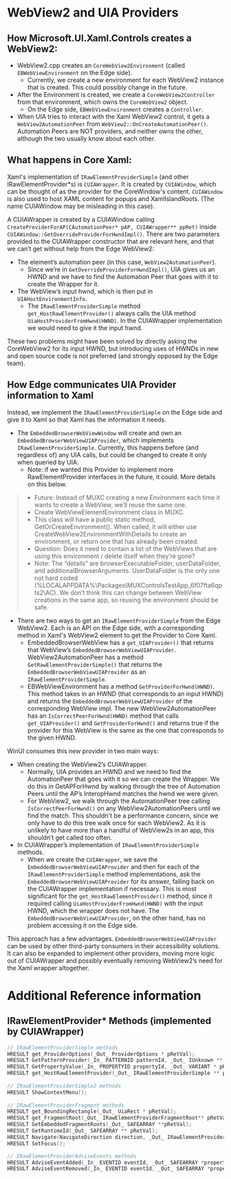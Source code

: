 # WebView2 and UIA Providers

## How Microsoft.UI.Xaml.Controls creates a WebView2:

* WebView2.cpp creates an `CoreWebView2Environment` (called `EBWebViewEnvironment` on the Edge side).
  * Currently, we create a new environment for each WebView2 instance that is created. This could possibly change in the
  future. 
* After the Environment is created, we create a `CoreWebView2Controller` from that environment, which owns the `CoreWebView2` object.
  * On the Edge side, `EBWebViewEnvironment` creates a `Controller`. 
* When UIA tries to interact with the Xaml WebView2  control, it gets a `WebView2AutomationPeer` from 
  `WebView2::OnCreateAutomationPeer()`. Automation Peers are NOT providers, and neither owns the other, although the two
  usually know about each other.

## What happens in Core Xaml:

Xaml's implementation of `IRawElementProviderSimple` (and other IRawElementProvider*s) is `CUIAWrapper`. It is created
by `CUIAWindow`, which can be thought of as the provider for the CoreWindow's content. `CUIAWindow` is also used to host
XAML content for popups and XamlIslandRoots. (The name CUIAWindow may be misleading in this case). 

A CUIAWrapper is created by a CUIAWindow calling `CreateProviderForAP(CAutomationPeer* pAP, CUIAWrapper** ppRet)` inside
`CUIAWindow::GetOverrideProviderForHwndImpl()`. There are two parameters provided to the CUIAWrapper constructor that
are relevant here, and that we can’t get without help from the Edge WebView2:
* The element’s automation peer (in this case, `WebView2AutomationPeer`).
  * Since we’re in `GetOverrideProviderForHwndImpl()`, UIA gives us an HWND and we have to find the Automation Peer that
  goes with it to create the Wrapper for it. 
* The WebView’s input hwnd, which is then put in `UIAHostEnvironmentInfo`.
  * The `IRawElementProviderSimple` method `get_HostRawElementProvider()` always calls the UIA method 
  `UiaHostProviderFromHwnd(HWND)`. In the CUIAWrapper implementation we would need to give it the input hwnd.

These two problems might have been solved by directly asking the CoreWebView2 for its input HWND, but introducing uses
of HWNDs in new and open source code is not preferred (and strongly opposed by the Edge team).

## How Edge communicates UIA Provider information to Xaml

Instead, we implement the `IRawElementProviderSimple` on the Edge side and give it to Xaml so that Xaml has the 
information it needs.

* The `EmbeddedBrowserWebViewWindow` will create and own an `EmbeddedBrowserWebViewUIAProvider`, which implements 
`IRawElementProviderSimple`. Currently, this happens before (and regardless of) any UIA calls, but could be changed to 
create it only when queried by UIA.
  * Note: if we wanted this Provider to implement more RawElementProvider interfaces in the future, it could. More 
  details on this below.
>* Future: Instead of MUXC creating a new Environment each time it wants to create a WebView, we’ll reuse the same one.
>  * Create WebViewElementEnvironment class in MUXC.
>  * This class will have a public static method, GetOrCreateEnvironment(). When called, it will either use 
  CreateWebView2EnvironmentWithDetails to create an environment, or return one that has already been created.
>  * Question: Does it need to contain a list of the WebViews that are using this environment / delete itself when 
  they’re gone?
>  * Note: The “details” are browserExecutableFolder, userDataFolder, and additionalBrowserArguments. UserDataFolder is 
  the only one not hard coded (%LOCALAPPDATA%\Packages\MUXControlsTestApp_6f07fta6qpts2\AC). We don’t think this can 
  change between WebView creations in the same app, so reusing the environment should be safe.

* There are two ways to get an `IRawElementProviderSimple` from the Edge WebView2. Each is an API on the Edge 
side, with a corresponding method in Xaml's WebView2 element to get the Provider to Core Xaml.
  * EmbeddedBrowserWebView has a `get_UIAProvider()` that returns that WebView’s `EmbeddedBrowserWebViewUIAProvider`. 
  WebView2AutomationPeer has a method `GetRawElementProviderSimple()` that returns the 
  `EmbeddedBrowserWebViewUIAProvider` as an `IRawElementProviderSimple`.
  * EBWebViewEnvironment has a method `GetProviderForHwnd(HWND)`. This method takes in an HWND (that corresponds to an
  input HWND) and returns the `EmbeddedBrowserWebViewUIAProvider` of the corresponding WebView impl. The new 
  WebView2AutomationPeer has an `IsCorrectPeerForHwnd(HWND)` method that calls `get_UIAProvider()` and 
  `GetProviderForHwnd()` and returns true if the provider for this WebView is the same as the one that corresponds to 
  the given HWND.

WinUI consumes this new provider in two main ways:

* When creating the WebView2’s CUIAWrapper. 
  * Normally, UIA provides an HWND and we need to find the AutomationPeer that goes with it so we can create the 
  Wrapper. We do this in GetAPForHwnd by walking through the tree of Automation Peers until the AP’s InteropHwnd matches
  the hwnd we were given. 
  * For WebView2, we walk through the AutomationPeer tree calling `IsCorrectPeerForHwnd()` on any 
  WebView2AutomationPeers until we find the match. This shouldn't be a performance concern, since we only have to do 
  this tree walk once for each WebView2. As it is unlikely to have more than a handful of WebView2s in an app, this 
  shouldn’t get called too often.
* In CUIAWrapper’s implementation of `IRawElementProviderSimple` methods.
  * When we create the `CUIAWrapper`, we save the `EmbeddedBrowserWebViewUIAProvider` and then for each of the 
  `IRawElementProviderSimple` method implementations, ask the `EmbeddedBrowserWebViewUIAProvider` for its answer, 
  falling back on the CUIAWrapper implementation if necessary. This is most significant for the 
  `get_HostRawElementProvider()` method, since it required calling `UiaHostProviderFromHwnd(HWND)` with the input HWND,
  which the wrapper does not have. The `EmbeddedBrowserWebViewUIAProvider`, on the other hand, has no problem accessing
  it on the Edge side.

This approach has a few advantages. `EmbeddedBrowserWebViewUIAProvider` can be used by other third-party consumers in
their accessibility solutions. It can also be expanded to implement other providers, moving more logic out of 
CUIAWrapper and possibly eventually removing WebView2’s need for the Xaml wrapper altogether.

# Additional Reference information

## IRawElementProvider* Methods (implemented by CUIAWrapper)
``` cpp
// IRawElementProviderSimple methods
HRESULT get_ProviderOptions(_Out_ ProviderOptions * pRetVal);
HRESULT GetPatternProvider(_In_ PATTERNID patternId, _Out_ IUnknown ** pRetVal);
HRESULT GetPropertyValue(_In_ PROPERTYID propertyId, _Out_ VARIANT * pRetVal);
HRESULT get_HostRawElementProvider(_Out_ IRawElementProviderSimple ** pRetVal);
 
// IRawElementProviderSimple2 methods
HRESULT ShowContextMenu();
 
// IRawElementProviderFragment methods
HRESULT get_BoundingRectangle(_Out_ UiaRect * pRetVal);
HRESULT get_FragmentRoot(_Out_ IRawElementProviderFragmentRoot** pRetVal);
HRESULT GetEmbeddedFragmentRoots(_Out_ SAFEARRAY **pRetVal);
HRESULT GetRuntimeId(_Out_ SAFEARRAY ** pRetVal);
HRESULT Navigate(NavigateDirection direction, _Out_ IRawElementProviderFragment ** pRetVal);
HRESULT SetFocus();

// IRawElementProviderAdviseEvents methods 
HRESULT AdviseEventAdded(_In_ EVENTID eventId, _Out_ SAFEARRAY *propertyIDs);
HRESULT AdviseEventRemoved(_In_ EVENTID eventId, _Out_ SAFEARRAY *propertyIDs);
```